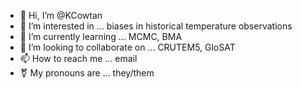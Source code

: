 - 👋 Hi, I’m @KCowtan
- 👀 I’m interested in ... biases in historical temperature observations
- 🌱 I’m currently learning ... MCMC, BMA
- 💞️ I’m looking to collaborate on ... CRUTEM5, GloSAT
- 📫 How to reach me ... email
- ⚧ My pronouns are ... they/them

<!---
KCowtan/KCowtan is a ✨ special ✨ repository because its `README.md` (this file) appears on your GitHub profile.
You can click the Preview link to take a look at your changes.
--->
